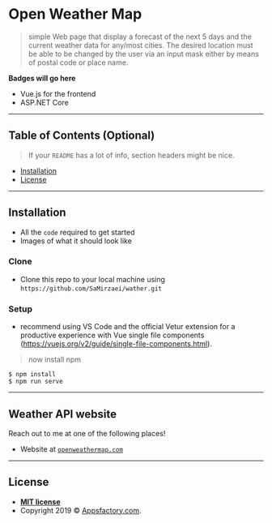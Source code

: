 # Open Weather Map

> simple Web page that display a forecast of the next 5 days and the current weather data for any/most cities. The desired location must be able to be changed by the user via an input mask either by means of postal code or place name.

**Badges will go here**

- Vue.js for the frontend
- ASP.NET Core

---

## Table of Contents (Optional)

> If your `README` has a lot of info, section headers might be nice.

- [Installation](#installation)
- [License](#license)


---

## Installation

- All the `code` required to get started
- Images of what it should look like

### Clone

- Clone this repo to your local machine using `https://github.com/SaMirzaei/wather.git`

### Setup

- recommend using VS Code and the official Vetur extension for a productive experience with Vue single file components (https://vuejs.org/v2/guide/single-file-components.html).

> now install npm

```shell
$ npm install
$ npm run serve
```

---

## Weather API website

Reach out to me at one of the following places!

- Website at <a href="https://openweathermap.org/" target="_blank">`openweathermap.com`</a>

---

## License

- **[MIT license](http://opensource.org/licenses/mit-license.php)**
- Copyright 2019 © <a href="https://appsfactory.de/en/" target="_blank">Appsfactory.com</a>.